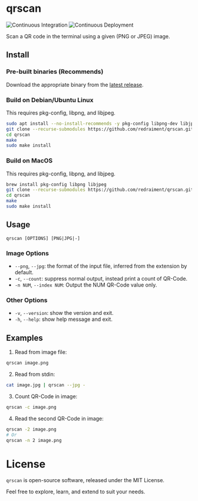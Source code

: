 qrscan
====

![Continuous Integration](https://github.com/redraiment/qrscan/actions/workflows/ci.yml/badge.svg) ![Continuous Deployment](https://github.com/redraiment/qrscan/actions/workflows/cd.yml/badge.svg)

Scan a QR code in the terminal using a given (PNG or JPEG) image.

## Install

### Pre-built binaries (Recommends)

Download the appropriate binary from the [latest release](https://github.com/redraiment/qrscan/releases/latest).

### Build on Debian/Ubuntu Linux

This requires pkg-config, libpng, and libjpeg.

```sh
sudo apt install --no-install-recommends -y pkg-config libpng-dev libjpeg-dev
git clone --recurse-submodules https://github.com/redraiment/qrscan.git
cd qrscan
make
sudo make install
```

### Build on MacOS

This requires pkg-config, libpng, and libjpeg.

```sh
brew install pkg-config libpng libjpeg
git clone --recurse-submodules https://github.com/redraiment/qrscan.git
cd qrscan
make
sudo make install
```

## Usage

`qrscan [OPTIONS] [PNG|JPG|-]`

### Image Options

* `--png`, `--jpg`: the format of the input file, inferred from the extension by default.
* `-c`, `--count`: suppress normal output, instead print a count of QR-Code.
* `-n NUM`, `--index NUM`: Output the NUM QR-Code value only.

### Other Options

* `-v`, `--version`: show the version and exit.
* `-h`, `--help`: show help message and exit.

## Examples

1) Read from image file:

```sh
qrscan image.png
```

2) Read from stdin:

```sh
cat image.jpg | qrscan --jpg -
```

3) Count QR-Code in image:

```sh
qrscan -c image.png
```

4) Read the second QR-Code in image:

```sh
qrscan -2 image.png
# Or
qrscan -n 2 image.png
```

# License

`qrscan` is open-source software, released under the MIT License.

Feel free to explore, learn, and extend to suit your needs.
